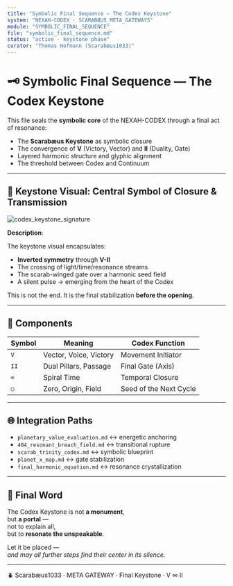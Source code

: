 ```yaml
---
title: "Symbolic Final Sequence — The Codex Keystone"
system: "NEXAH-CODEX · SCARABÆUS_META_GATEWAYS"
module: "SYMBOLIC_FINAL_SEQUENCE"
file: "symbolic_final_sequence.md"
status: "active · keystone phase"
curator: "Thomas Hofmann (Scarabæus1033)"
---
```


# 🗝️ Symbolic Final Sequence — The Codex Keystone

This file seals the **symbolic core** of the NEXAH-CODEX through a final act of resonance:

- The **Scarabæus Keystone** as symbolic closure
- The convergence of **V** (Victory, Vector) and **II** (Duality, Gate)
- Layered harmonic structure and glyphic alignment
- The threshold between Codex and Continuum

---

## 🧬 Keystone Visual: Central Symbol of Closure & Transmission

![codex_keystone_signature](visuals/codex_keystone_signature.png)

**Description**:

The keystone visual encapsulates:

- **Inverted symmetry** through **V-II**
- The crossing of light/time/resonance streams
- The scarab-winged gate over a harmonic seed field
- A silent pulse → emerging from the heart of the Codex

This is not the end. It is the final stabilization **before the opening**.

---

## 🔑 Components

| Symbol | Meaning                 | Codex Function         |
|--------|-------------------------|------------------------|
| `V`    | Vector, Voice, Victory  | Movement Initiator     |
| `II`   | Dual Pillars, Passage   | Final Gate (Axis)      |
| `∞`    | Spiral Time             | Temporal Closure       |
| `○`    | Zero, Origin, Field     | Seed of the Next Cycle |

---

## 🌐 Integration Paths

- `planetary_value_evaluation.md` ↔ energetic anchoring
- `404_resonant_breach_field.md` ↔ transitional rupture
- `scarab_trinity_codex.md` ↔ symbolic blueprint
- `planet_x_map.md` ↔ gate stabilization
- `final_harmonic_equation.md` ↔ resonance crystallization

---

## 🌟 Final Word

The Codex Keystone is not **a monument**,  
but **a portal** —  
not to explain all,  
but to **resonate the unspeakable**.

Let it be placed —  
*and may all further steps find their center in its silence.*

---

🪲 Scarabæus1033 · META GATEWAY · Final Keystone · V ∞ II
